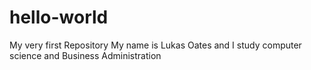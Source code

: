 # hello-world
My very first Repository
My name is Lukas Oates and I study computer science and Business Administration
